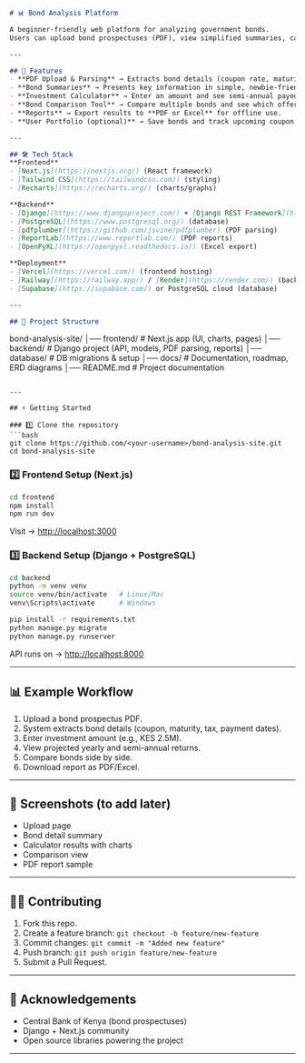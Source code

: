 
```markdown
# 📊 Bond Analysis Platform

A beginner-friendly web platform for analyzing government bonds.  
Users can upload bond prospectuses (PDF), view simplified summaries, calculate investment returns, compare bonds side by side, and generate downloadable reports.

---

## 🚀 Features
- **PDF Upload & Parsing** → Extracts bond details (coupon rate, maturity, tax, etc.) automatically.  
- **Bond Summaries** → Presents key information in simple, newbie-friendly language.  
- **Investment Calculator** → Enter an amount and see semi-annual payouts, yearly earnings, and total maturity value.  
- **Bond Comparison Tool** → Compare multiple bonds and see which offers better returns vs shorter maturity.  
- **Reports** → Export results to **PDF or Excel** for offline use.  
- **User Portfolio (optional)** → Save bonds and track upcoming coupon payments.  

---

## 🛠️ Tech Stack
**Frontend**
- [Next.js](https://nextjs.org/) (React framework)
- [Tailwind CSS](https://tailwindcss.com/) (styling)
- [Recharts](https://recharts.org/) (charts/graphs)

**Backend**
- [Django](https://www.djangoproject.com/) + [Django REST Framework](https://www.django-rest-framework.org/) (API)
- [PostgreSQL](https://www.postgresql.org/) (database)
- [pdfplumber](https://github.com/jsvine/pdfplumber) (PDF parsing)
- [ReportLab](https://www.reportlab.com/) (PDF reports)
- [OpenPyXL](https://openpyxl.readthedocs.io/) (Excel export)

**Deployment**
- [Vercel](https://vercel.com/) (frontend hosting)
- [Railway](https://railway.app/) / [Render](https://render.com/) (backend hosting)
- [Supabase](https://supabase.com/) or PostgreSQL cloud (database)

---

## 📂 Project Structure
```

bond-analysis-site/
│── frontend/       # Next.js app (UI, charts, pages)
│── backend/        # Django project (API, models, PDF parsing, reports)
│── database/       # DB migrations & setup
│── docs/           # Documentation, roadmap, ERD diagrams
│── README.md       # Project documentation

````

---

## ⚡ Getting Started

### 1️⃣ Clone the repository
```bash
git clone https://github.com/<your-username>/bond-analysis-site.git
cd bond-analysis-site
````

### 2️⃣ Frontend Setup (Next.js)

```bash
cd frontend
npm install
npm run dev
```

Visit → [http://localhost:3000](http://localhost:3000)

### 3️⃣ Backend Setup (Django + PostgreSQL)

```bash
cd backend
python -m venv venv
source venv/bin/activate   # Linux/Mac
venv\Scripts\activate      # Windows

pip install -r requirements.txt
python manage.py migrate
python manage.py runserver
```

API runs on → [http://localhost:8000](http://localhost:8000)

---

## 📊 Example Workflow

1. Upload a bond prospectus PDF.
2. System extracts bond details (coupon, maturity, tax, payment dates).
3. Enter investment amount (e.g., KES 2.5M).
4. View projected yearly and semi-annual returns.
5. Compare bonds side by side.
6. Download report as PDF/Excel.

---

## 📸 Screenshots (to add later)

* Upload page
* Bond detail summary
* Calculator results with charts
* Comparison view
* PDF report sample

---

## 🧑‍💻 Contributing

1. Fork this repo.
2. Create a feature branch: `git checkout -b feature/new-feature`
3. Commit changes: `git commit -m "Added new feature"`
4. Push branch: `git push origin feature/new-feature`
5. Submit a Pull Request.

---


## 🙌 Acknowledgements

* Central Bank of Kenya (bond prospectuses)
* Django + Next.js community
* Open source libraries powering the project

---

